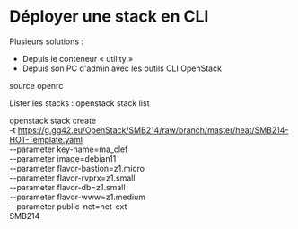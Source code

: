 Déployer une stack en CLI
=========================

Plusieurs solutions :
+ Depuis le conteneur « utility »
+ Depuis son PC d'admin avec les outils CLI OpenStack

source openrc

Lister les stacks :
openstack stack list

openstack stack create \
  -t https://g.gg42.eu/OpenStack/SMB214/raw/branch/master/heat/SMB214-HOT-Template.yaml \
  --parameter key-name=ma_clef \
  --parameter image=debian11 \
  --parameter flavor-bastion=z1.micro \
  --parameter flavor-rvprx=z1.small \
  --parameter flavor-db=z1.small \
  --parameter flavor-www=z1.medium \
  --parameter public-net=net-ext \
  SMB214
